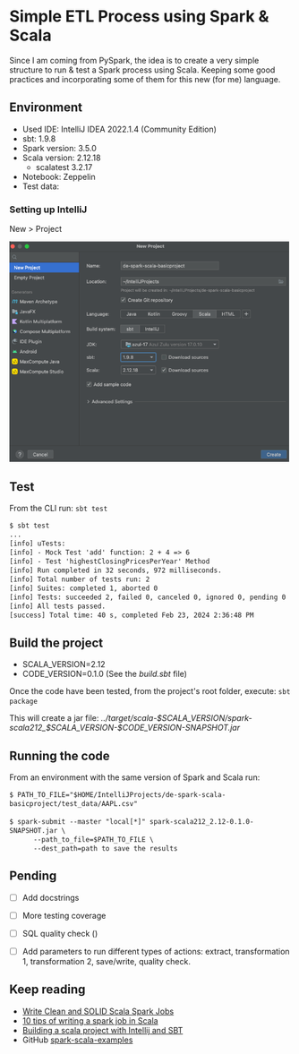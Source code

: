# Simple ETL Process using Spark & Scala
Since I am coming from PySpark, the idea is to create a very simple structure to run & test a Spark process using Scala.
Keeping some good practices and incorporating some of them for this new (for me) language.

## Environment
* Used IDE: IntelliJ IDEA 2022.1.4 (Community Edition)
* sbt: 1.9.8
* Spark version: 3.5.0
* Scala version: 2.12.18
    * scalatest 3.2.17
* Notebook: Zeppelin
* Test data:

### Setting up IntelliJ
New > Project

<img src="imgs/img.png" width="500"/>

## Test
From the CLI run: `sbt test`
```shell
$ sbt test
...
[info] uTests:
[info] - Mock Test 'add' function: 2 + 4 => 6
[info] - Test 'highestClosingPricesPerYear' Method
[info] Run completed in 32 seconds, 972 milliseconds.
[info] Total number of tests run: 2
[info] Suites: completed 1, aborted 0
[info] Tests: succeeded 2, failed 0, canceled 0, ignored 0, pending 0
[info] All tests passed.
[success] Total time: 40 s, completed Feb 23, 2024 2:36:48 PM
```

## Build the project
* SCALA_VERSION=2.12
* CODE_VERSION=0.1.0   (See the _build.sbt_ file)

Once the code have been tested, from the project's root folder, execute: `sbt package`

This will create a jar file: _..<project name>/target/scala-$SCALA_VERSION/spark-scala212_$SCALA_VERSION-$CODE_VERSION-SNAPSHOT.jar_

## Running the code
From an environment with the same version of Spark and Scala run:
```shell
$ PATH_TO_FILE="$HOME/IntelliJProjects/de-spark-scala-basicproject/test_data/AAPL.csv"

$ spark-submit --master "local[*]" spark-scala212_2.12-0.1.0-SNAPSHOT.jar \
      --path_to_file=$PATH_TO_FILE \
      --dest_path=path to save the results
```

## Pending
- [ ] Add docstrings 
- [ ] More testing coverage
- [ ] SQL quality check ()
- [ ] Add parameters to run different types of actions: extract, transformation 1, transformation 2, save/write, quality check.


## Keep reading
* [Write Clean and SOLID Scala Spark Jobs](https://towardsdatascience.com/write-clean-and-solid-scala-spark-jobs-28ac4395424a)
* [10 tips of writing a spark job in Scala](https://cm.engineering/10-tips-in-writing-a-spark-job-in-scala-cc837149a173)
* [Building a scala project with Intellij and SBT](https://docs.scala-lang.org/getting-started/intellij-track/building-a-scala-project-with-intellij-and-sbt.html)
* GitHub [spark-scala-examples](https://github.com/spark-examples/spark-scala-examples)
